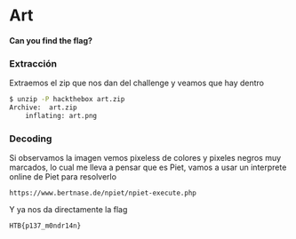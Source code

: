 # Art

####  Can you find the flag? 

### Extracción

Extraemos el zip que nos dan del challenge y veamos que hay dentro

```bash
$ unzip -P hackthebox art.zip 
Archive:  art.zip
    inflating: art.png      
```

### Decoding

Si observamos la imagen vemos pixeless de colores y pixeles negros muy marcados, lo cual me lleva a pensar que es Piet, vamos a usar un interprete online de Piet para resolverlo

```
https://www.bertnase.de/npiet/npiet-execute.php
```

Y ya nos da directamente la flag
```flag
HTB{p137_m0ndr14n}
```
